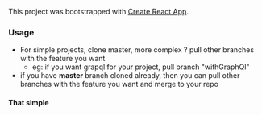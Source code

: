 This project was bootstrapped with [Create React App](https://github.com/facebook/create-react-app).


### Usage
- For simple projects, clone master, more complex ? pull other branches with the feature you want
  - eg: if you want grapql for your project, pull branch "withGraphQl"
- if you have **master** branch cloned already, then you can pull other branches with the feature you want and merge to your repo

#### That simple
